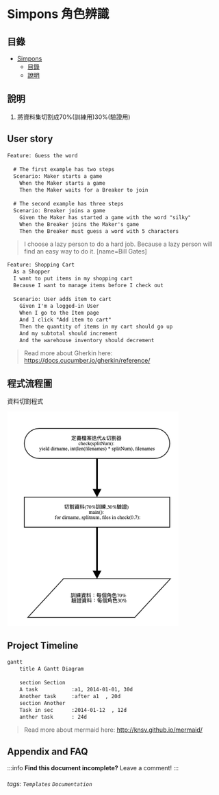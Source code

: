 Simpons 角色辨識
===

## 目錄

* [Simpons](#Simpons)
  * [目錄](#目錄)
  * [說明](#說明)


## 說明
1. 將資料集切割成70%(訓練用)30%(驗證用)

User story
---

```gherkin=
Feature: Guess the word

  # The first example has two steps
  Scenario: Maker starts a game
    When the Maker starts a game
    Then the Maker waits for a Breaker to join

  # The second example has three steps
  Scenario: Breaker joins a game
    Given the Maker has started a game with the word "silky"
    When the Breaker joins the Maker's game
    Then the Breaker must guess a word with 5 characters
```
> I choose a lazy person to do a hard job. Because a lazy person will find an easy way to do it. [name=Bill Gates]


```gherkin=
Feature: Shopping Cart
  As a Shopper
  I want to put items in my shopping cart
  Because I want to manage items before I check out

  Scenario: User adds item to cart
    Given I'm a logged-in User
    When I go to the Item page
    And I click "Add item to cart"
    Then the quantity of items in my cart should go up
    And my subtotal should increment
    And the warehouse inventory should decrement
```

> Read more about Gherkin here: https://docs.cucumber.io/gherkin/reference/

程式流程圖
---
資料切割程式

![image](https://github.com/t108368530/ML-Class_Simpons/blob/master/split_train%26valid.png)


Project Timeline
---
```mermaid
gantt
    title A Gantt Diagram

    section Section
    A task           :a1, 2014-01-01, 30d
    Another task     :after a1  , 20d
    section Another
    Task in sec      :2014-01-12  , 12d
    anther task      : 24d
```

> Read more about mermaid here: http://knsv.github.io/mermaid/

## Appendix and FAQ

:::info
**Find this document incomplete?** Leave a comment!
:::

###### tags: `Templates` `Documentation`
